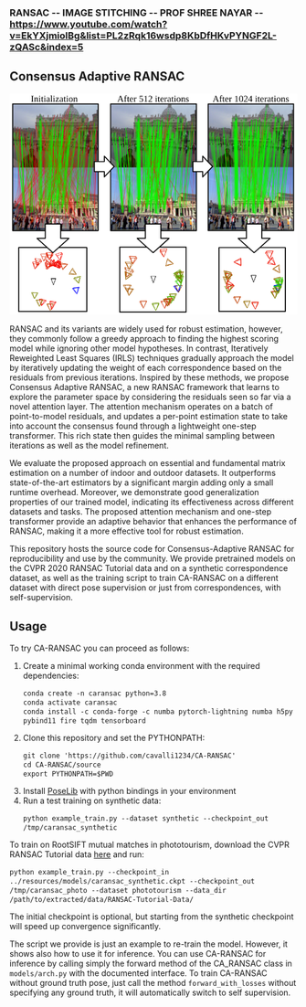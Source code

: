
### RANSAC -- IMAGE STITCHING -- PROF SHREE NAYAR -- https://www.youtube.com/watch?v=EkYXjmiolBg&list=PL2zRqk16wsdp8KbDfHKvPYNGF2L-zQASc&index=5

<!-- ABOUT THE PROJECT -->
## Consensus Adaptive RANSAC

![teaser](resources/media/teaser.png)

RANSAC and its variants are widely used for robust estimation, however, they commonly follow a greedy approach to finding the highest scoring model while ignoring other model hypotheses.
In contrast, Iteratively Reweighted Least Squares (IRLS) techniques gradually approach the model by iteratively updating the weight of each correspondence based on the residuals from previous iterations.
Inspired by these methods, we propose Consensus Adaptive RANSAC, a new RANSAC framework that learns to explore the parameter space by considering the residuals seen so far via a novel attention layer.
The attention mechanism operates on a batch of point-to-model residuals, and updates a per-point estimation state to take into account the consensus found through a lightweight one-step transformer. 
This rich state then guides the minimal sampling between iterations as well as the model refinement.

We evaluate the proposed approach on essential and fundamental matrix estimation on a number of indoor and outdoor datasets. 
It outperforms state-of-the-art estimators by a significant margin adding only a small runtime overhead.
Moreover, we demonstrate good generalization properties of our trained model, indicating its effectiveness across different datasets and tasks.
The proposed attention mechanism and one-step transformer provide an adaptive behavior that enhances the performance of RANSAC, making it a more effective tool for robust estimation.

This repository hosts the source code for Consensus-Adaptive RANSAC for reproducibility and use by the community. We provide pretrained models on the CVPR 2020 RANSAC Tutorial data and on a synthetic correspondence dataset, as well as the training script to train CA-RANSAC on a different dataset with direct pose supervision or just from correspondences, with self-supervision.


<!-- GETTING STARTED -->
## Usage

To try CA-RANSAC you can proceed as follows:

1. Create a minimal working conda environment with the required dependencies:
   ```
   conda create -n caransac python=3.8
   conda activate caransac
   conda install -c conda-forge -c numba pytorch-lightning numba h5py pybind11 fire tqdm tensorboard
   ```
2. Clone this repository and set the PYTHONPATH:
   ```
   git clone 'https://github.com/cavalli1234/CA-RANSAC'
   cd CA-RANSAC/source
   export PYTHONPATH=$PWD
   ```
3. Install [PoseLib](https://github.com/vlarsson/PoseLib) with python bindings in your environment
4. Run a test training on synthetic data:
   ```
   python example_train.py --dataset synthetic --checkpoint_out /tmp/caransac_synthetic
   ```

To train on RootSIFT mutual matches in phototourism, download the CVPR RANSAC Tutorial data [here](http://cmp.felk.cvut.cz/~mishkdmy/CVPR-RANSAC-Tutorial-2020/RANSAC-Tutorial-Data-EF.tar) and run:
   ```
   python example_train.py --checkpoint_in ../resources/models/caransac_synthetic.ckpt --checkpoint_out /tmp/caransac_photo --dataset phototourism --data_dir /path/to/extracted/data/RANSAC-Tutorial-Data/
   ```

The initial checkpoint is optional, but starting from the synthetic checkpoint will speed up convergence significantly.


The script we provide is just an example to re-train the model. However, it shows also how to use it for inference. You can use CA-RANSAC for inference by calling simply the forward method of the CA\_RANSAC class in ``models/arch.py`` with the documented interface. To train CA-RANSAC without ground truth pose, just call the method ``forward_with_losses`` without specifying any ground truth, it will automatically switch to self supervision.
